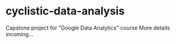 # cyclistic-data-analysis
Capstone project for "Google Data Analytics" course 
More details incoming...
